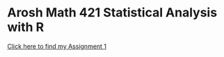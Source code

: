 # Arosh Math 421 Statistical Analysis with R 

[Click here to find my Assignment 1](Assignment-1.html)

